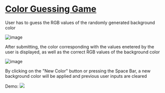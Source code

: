 # [Color Guessing Game](https://mehrdadq.github.io/Color-Guesser/)

User has to guess the RGB values of the randomly generated background color

![image](https://user-images.githubusercontent.com/85261795/132110286-30bdf29e-8a24-4570-b828-817dcaf392fe.png)

After submitting, the color corresponding with the values enetered by the user is displayed, as well as the correct RGB values of the background color

![image](https://user-images.githubusercontent.com/85261795/132110344-73088ac6-0f11-40c0-9934-e5d34e4d287c.png)

By clicking on the "New Color" button or pressing the Space Bar, a new background color will be applied and previous user inputs are cleared


Demo:
![](Color_Guesser_Demo.gif)

